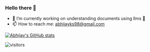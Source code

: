 ### Hello there 👋

- 🔭 I’m currently working on understanding documents using llms 🤖
- 📫 How to reach me: abhijayks98@gmail.com

[![Abhijay's GitHub stats](https://github-readme-stats.vercel.app/api?username=abhijaysingh&hide=contribs,prs&show_icons=true&theme=dark)](https://github.com/abhijaysingh/github-readme-stats)

![visitors](https://visitor-badge.glitch.me/badge?page_id=abhijaysingh.abhijaysinghleft_color=green&right_color=red)
